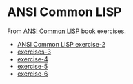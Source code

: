 

# ANSI Common LISP

<div class="org-center">
<p>
From <a href="http://www.paulgraham.com/acl.html">ANSI Common LISP</a> book exercises.
</p>
</div>

-   [ANSI Common LISP exercise-2](docs/exercise-2.md)
-   [exercises-3](docs/exercise-3.md)
-   [exercise-4](docs/exercise-4.md)
-   [exercise-5](docs/exercise-5.md)
-   [exercise-6](docs/exercise-6.md)


